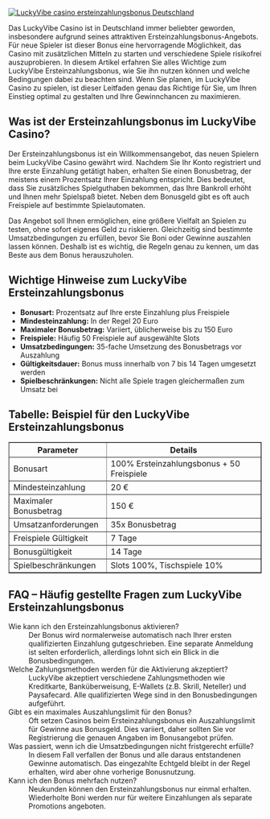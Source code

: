 [![LuckyVibe casino ersteinzahlungsbonus Deutschland](https://123-caf.pages.dev/gitsignup.png)](https://vrmoo.ru/Bt82HjjY)

<p>Das LuckyVibe Casino ist in Deutschland immer beliebter geworden, insbesondere aufgrund seines attraktiven Ersteinzahlungsbonus-Angebots. Für neue Spieler ist dieser Bonus eine hervorragende Möglichkeit, das Casino mit zusätzlichen Mitteln zu starten und verschiedene Spiele risikofrei auszuprobieren. In diesem Artikel erfahren Sie alles Wichtige zum LuckyVibe Ersteinzahlungsbonus, wie Sie ihn nutzen können und welche Bedingungen dabei zu beachten sind. Wenn Sie planen, im LuckyVibe Casino zu spielen, ist dieser Leitfaden genau das Richtige für Sie, um Ihren Einstieg optimal zu gestalten und Ihre Gewinnchancen zu maximieren.</p>  <h2>Was ist der Ersteinzahlungsbonus im LuckyVibe Casino?</h2> <p>Der Ersteinzahlungsbonus ist ein Willkommensangebot, das neuen Spielern beim LuckyVibe Casino gewährt wird. Nachdem Sie Ihr Konto registriert und Ihre erste Einzahlung getätigt haben, erhalten Sie einen Bonusbetrag, der meistens einem Prozentsatz Ihrer Einzahlung entspricht. Dies bedeutet, dass Sie zusätzliches Spielguthaben bekommen, das Ihre Bankroll erhöht und Ihnen mehr Spielspaß bietet. Neben dem Bonusgeld gibt es oft auch Freispiele auf bestimmte Spielautomaten.</p> <p>Das Angebot soll Ihnen ermöglichen, eine größere Vielfalt an Spielen zu testen, ohne sofort eigenes Geld zu riskieren. Gleichzeitig sind bestimmte Umsatzbedingungen zu erfüllen, bevor Sie Boni oder Gewinne auszahlen lassen können. Deshalb ist es wichtig, die Regeln genau zu kennen, um das Beste aus dem Bonus herauszuholen.</p>  <h2>Wichtige Hinweise zum LuckyVibe Ersteinzahlungsbonus</h2> <ul> <li><strong>Bonusart:</strong> Prozentsatz auf Ihre erste Einzahlung plus Freispiele</li> <li><strong>Mindesteinzahlung:</strong> In der Regel 20 Euro</li> <li><strong>Maximaler Bonusbetrag:</strong> Variiert, üblicherweise bis zu 150 Euro</li> <li><strong>Freispiele:</strong> Häufig 50 Freispiele auf ausgewählte Slots</li> <li><strong>Umsatzbedingungen:</strong> 35-fache Umsetzung des Bonusbetrags vor Auszahlung</li> <li><strong>Gültigkeitsdauer:</strong> Bonus muss innerhalb von 7 bis 14 Tagen umgesetzt werden</li> <li><strong>Spielbeschränkungen:</strong> Nicht alle Spiele tragen gleichermaßen zum Umsatz bei</li> </ul>  <h2>Tabelle: Beispiel für den LuckyVibe Ersteinzahlungsbonus</h2> <table border="1" cellpadding="8" cellspacing="0"> <thead> <tr> <th>Parameter</th> <th>Details</th> </tr> </thead> <tbody> <tr> <td>Bonusart</td> <td>100% Ersteinzahlungsbonus + 50 Freispiele</td> </tr> <tr> <td>Mindesteinzahlung</td> <td>20 €</td> </tr> <tr> <td>Maximaler Bonusbetrag</td> <td>150 €</td> </tr> <tr> <td>Umsatzanforderungen</td> <td>35x Bonusbetrag</td> </tr> <tr> <td>Freispiele Gültigkeit</td> <td>7 Tage</td> </tr> <tr> <td>Bonusgültigkeit</td> <td>14 Tage</td> </tr> <tr> <td>Spielbeschränkungen</td> <td>Slots 100%, Tischspiele 10%</td> </tr> </tbody> </table>  <h2>FAQ – Häufig gestellte Fragen zum LuckyVibe Ersteinzahlungsbonus</h2> <dl> <dt>Wie kann ich den Ersteinzahlungsbonus aktivieren?</dt> <dd>Der Bonus wird normalerweise automatisch nach Ihrer ersten qualifizierten Einzahlung gutgeschrieben. Eine separate Anmeldung ist selten erforderlich, allerdings lohnt sich ein Blick in die Bonusbedingungen.</dd>  <dt>Welche Zahlungsmethoden werden für die Aktivierung akzeptiert?</dt> <dd>LuckyVibe akzeptiert verschiedene Zahlungsmethoden wie Kreditkarte, Banküberweisung, E-Wallets (z.B. Skrill, Neteller) und Paysafecard. Alle qualifizierten Wege sind in den Bonusbedingungen aufgeführt.</dd>  <dt>Gibt es ein maximales Auszahlungslimit für den Bonus?</dt> <dd>Oft setzen Casinos beim Ersteinzahlungsbonus ein Auszahlungslimit für Gewinne aus Bonusgeld. Dies variiert, daher sollten Sie vor Registrierung die genauen Angaben im Bonusangebot prüfen.</dd>  <dt>Was passiert, wenn ich die Umsatzbedingungen nicht fristgerecht erfülle?</dt> <dd>In diesem Fall verfallen der Bonus und alle daraus entstandenen Gewinne automatisch. Das eingezahlte Echtgeld bleibt in der Regel erhalten, wird aber ohne vorherige Bonusnutzung.</dd>  <dt>Kann ich den Bonus mehrfach nutzen?</dt> <dd>Neukunden können den Ersteinzahlungsbonus nur einmal erhalten. Wiederholte Boni werden nur für weitere Einzahlungen als separate Promotions angeboten.</dd> </dl>
